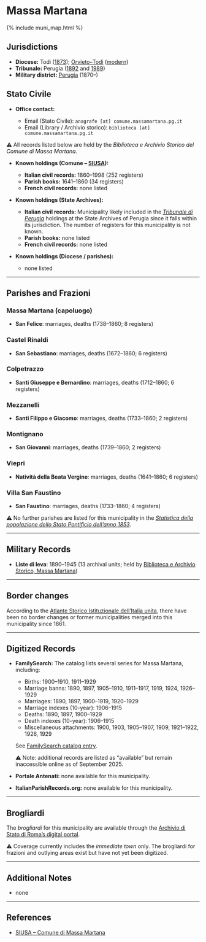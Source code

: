 # Massa Martana

{% include muni_map.html %}

## Jurisdictions

* **Diocese:** Todi ([1873](https://www.google.it/books/edition/Il_libro_de_comuni_del_Regno_d_Italia_co/WF9mfeJJcDEC?gbpv=1)); [Orvieto–Todi](../dio/orvieto_todi.md) ([modern](https://www.chiesacattolica.it/annuario-cei/ricerca-parrocchie/))
* **Tribunale:** Perugia ([1892](https://www.google.it/books/edition/Bollettino_ufficiale_del_Ministero_di_gr/kRXd4t5fK-0C?hl=en&gbpv=1&pg=PA457&printsec=frontcover) and [1989](https://www.google.it/books/edition/Gazzetta_ufficiale_della_Repubblica_ital/-Z6nogg-qMQC?hl=en&gbpv=1&pg=RA8-PA38&printsec=frontcover))
* **Military district:** [Perugia](../mil/perugia.md) (1870–)

## Stato Civile

* **Office contact:**

  * Email (Stato Civile): `anagrafe [at] comune.massamartana.pg.it`
  * Email (Library / Archivio storico): `biblioteca [at] comune.massamartana.pg.it`

⚠️ All records listed below are held by the *Biblioteca e Archivio Storico del Comune di Massa Martana*.

* **Known holdings (Comune – [SIUSA](https://siusa-archivi.cultura.gov.it/cgi-bin/siusa/pagina.pl?TipoPag=comparc&Chiave=254283)):**

  * **Italian civil records:** 1860–1998 (252 registers)
  * **Parish books:** 1641–1860 (34 registers)
  * **French civil records:** none listed

* **Known holdings (State Archives):**

  * **Italian civil records:** Municipality likely included in the *[Tribunale di Perugia](http://dati.san.beniculturali.it/SAN/complarc_IT-AS-PG_san.cat.complArch.96907)* holdings at the State Archives of Perugia since it falls within its jurisdiction. The number of registers for this municipality is not known.
  * **Parish books:** none listed
  * **French civil records:** none listed

* **Known holdings (Diocese / parishes):**

  * none listed

---

## Parishes and Frazioni

### Massa Martana (capoluogo)

* **San Felice**: marriages, deaths (1738–1860; 8 registers)

### Castel Rinaldi

* **San Sebastiano**: marriages, deaths (1672–1860; 6 registers)

### Colpetrazzo

* **Santi Giuseppe e Bernardino**: marriages, deaths (1712–1860; 6 registers)

### Mezzanelli

* **Santi Filippo e Giacomo**: marriages, deaths (1733–1860; 2 registers)

### Montignano

* **San Giovanni**: marriages, deaths (1739–1860; 2 registers)

### Viepri

* **Natività della Beata Vergine**: marriages, deaths (1641–1860; 6 registers)

### Villa San Faustino

* **San Faustino**: marriages, deaths (1733–1860; 4 registers)

⚠️ No further parishes are listed for this municipality in the *[Statistica della popolazione dello Stato Pontificio dell’anno 1853](https://www.google.it/books/edition/Statistics_della_popolazione_dello_Stato/v6dCAQAAMAAJ)*.

---

## Military Records

* **Liste di leva**: 1890–1945 (13 archival units; held by [Biblioteca e Archivio Storico, Massa Martana](https://siusa-archivi.cultura.gov.it/cgi-bin/siusa/pagina.pl?ChiaveAlbero=304081&ApriNodo=0&TipoPag=comparc&Chiave=304084&ChiaveRadice=304081&RicVM=indice&RicLin=en&RicSez=fondi&RicTipoScheda=ca&RicProgetto=reg%2dumb))

---

## Border changes

According to the [Atlante Storico Istituzionale dell’Italia unita](http://dati.san.beniculturali.it/asi/local/), there have been no border changes or former municipalities merged into this municipality since 1861.

---

## Digitized Records

* **FamilySearch:** The catalog lists several series for Massa Martana, including:

  * Births: 1900–1910, 1911–1929
  * Marriage banns: 1890, 1897, 1905–1910, 1911–1917, 1919, 1924, 1926–1929
  * Marriages: 1890, 1897, 1900–1919, 1920–1929
  * Marriage indexes (10-year): 1906–1915
  * Deaths: 1890, 1897, 1900–1929
  * Death indexes (10-year): 1906–1915
  * Miscellaneous attachments: 1900, 1903, 1905–1907, 1909, 1921–1922, 1926, 1929

  See [FamilySearch catalog entry](https://www.familysearch.org/en/search/catalog/835027).

  ⚠️ Note: additional records are listed as “available” but remain inaccessible online as of September 2025.

* **Portale Antenati:** none available for this municipality.

* **ItalianParishRecords.org:** none available for this municipality.

---

## Brogliardi

The *brogliardi* for this municipality are available through the [Archivio di Stato di Roma’s digital portal](https://imagoarchiviodistatoroma.cultura.gov.it/Gregoriano/s_brogliardi.php?Provincia=Perugia&Denominazione=Massa).

⚠️ Coverage currently includes the *immediate town* only. The brogliardi for frazioni and outlying areas exist but have not yet been digitized.

---

## Additional Notes

* none

---

## References

* [SIUSA – Comune di Massa Martana](https://siusa-archivi.cultura.gov.it/cgi-bin/siusa/pagina.pl?TipoPag=comparc&Chiave=254283)